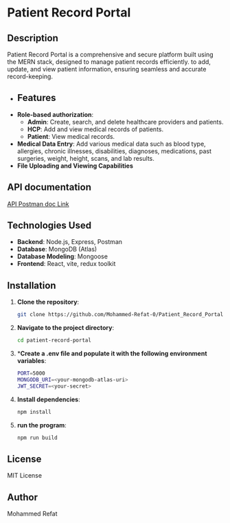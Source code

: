 # Patient Record Portal

## Description
Patient Record Portal is a comprehensive and secure platform built using the MERN stack, designed to manage patient records efficiently. to add, update, and view patient information, ensuring seamless and accurate record-keeping.

- ## Features
- **Role-based authorization**:
  - **Admin**: Create, search, and delete healthcare providers and patients.
  - **HCP**: Add and view medical records of patients.
  - **Patient**: View medical records.
- **Medical Data Entry**: Add various medical data such as blood type, allergies, chronic illnesses, disabilities, diagnoses, medications, past surgeries, weight, height, scans, and lab results.
- **File Uploading and Viewing Capabilities**

## API documentation
[API Postman doc Link ](https://documenter.getpostman.com/view/36369414/2sAXxWYU74)

## Technologies Used
- **Backend**: Node.js, Express, Postman
- **Database**: MongoDB (Atlas)
- **Database Modeling**: Mongoose
- **Frontend**: React, vite, redux toolkit
  
## Installation
1. **Clone the repository**:
   ```bash
   git clone https://github.com/Mohammed-Refat-0/Patient_Record_Portal
2. **Navigate to the project directory**:
   ```bash
   cd patient-record-portal
3. ***Create a .env file and populate it with the following environment variables**:
   ```bash
   PORT=5000 
   MONGODB_URI=<your-mongodb-atlas-uri>
   JWT_SECRET=<your-secret>
4. **Install dependencies**:
   ```bash
   npm install
5. **run the program**:
   ```bash
   npm run build
   
## License
MIT License

## Author
Mohammed Refat
